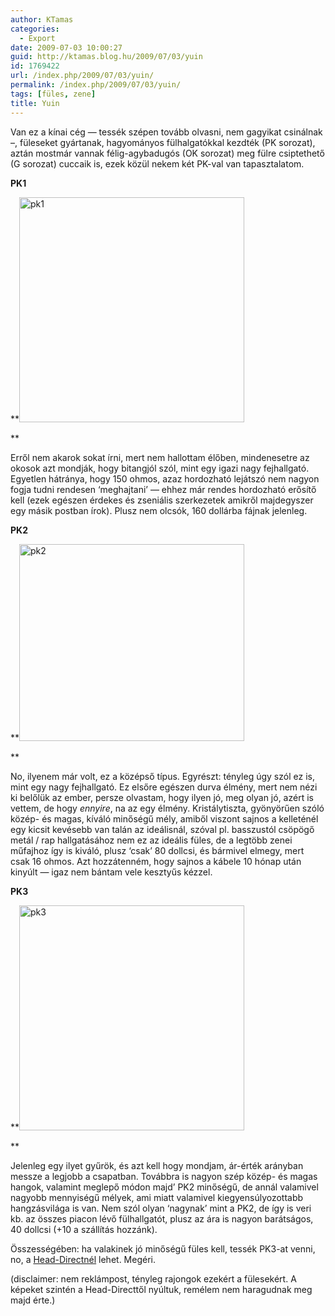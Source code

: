```yaml
---
author: KTamas
categories:
  - Export
date: 2009-07-03 10:00:27
guid: http://ktamas.blog.hu/2009/07/03/yuin
id: 1769422
url: /index.php/2009/07/03/yuin/
permalink: /index.php/2009/07/03/yuin/
tags: [füles, zene]
title: Yuin
---
```


Van ez a kínai cég &#8212; tessék szépen tovább olvasni, nem gagyikat csinálnak &#8211;, füleseket gyártanak, hagyományos fülhalgatókkal kezdték (PK sorozat), aztán mostmár vannak félig-agybadugós (OK sorozat) meg fülre csiptethető (G sorozat) cuccaik is, ezek közül nekem két PK-val van tapasztalatom. 

**PK1** 

**[<img class="aligncenter size-full wp-image-643" title="pk1" src="http://ktamas.blog.hu/media/image/200907/pk1.jpg" alt="pk1" width="360" height="360" />](http://ktamas.blog.hu/media/image/200907/pk1.jpg)
  
** 

Erről nem akarok sokat írni, mert nem hallottam élőben, mindenesetre az okosok azt mondják, hogy bitangjól szól, mint egy igazi nagy fejhallgató. Egyetlen hátránya, hogy 150 ohmos, azaz hordozható lejátszó nem nagyon fogja tudni rendesen &#8216;meghajtani&#8217; &#8212; ehhez már rendes hordozható erősítő kell (ezek egészen érdekes és zseniális szerkezetek amikről majdegyszer egy másik postban írok). Plusz nem olcsók, 160 dollárba fájnak jelenleg. 

**PK2** 

**[<img class="aligncenter size-full wp-image-644" title="pk2" src="http://ktamas.blog.hu/media/image/200907/pk2.jpg" alt="pk2" width="360" height="315" />](http://ktamas.blog.hu/media/image/200907/pk2.jpg)
  
** 

No, ilyenem már volt, ez a középső típus. Egyrészt: tényleg úgy szól ez is, mint egy nagy fejhallgató. Ez elsőre egészen durva élmény, mert nem nézi ki belőlük az ember, persze olvastam, hogy ilyen jó, meg olyan jó, azért is vettem, de hogy _ennyire_, na az egy élmény. Kristálytiszta, gyönyörűen szóló közép- és magas, kíváló minőségű mély, amiből viszont sajnos a kelleténél egy kicsit kevésebb van talán az ideálisnál, szóval pl. basszustól csöpögő metál / rap hallgatásához nem ez az ideális füles, de a legtöbb zenei műfajhoz így is kiváló, plusz &#8216;csak&#8217; 80 dollcsi, és bármivel elmegy, mert csak 16 ohmos. Azt hozzátenném, hogy sajnos a kábele 10 hónap után kinyúlt &#8212; igaz nem bántam vele kesztyűs kézzel. 

**PK3** 

**[<img class="aligncenter size-full wp-image-645" title="pk3" src="http://ktamas.blog.hu/media/image/200907/pk3.jpg" alt="pk3" width="360" height="360" />](http://ktamas.blog.hu/media/image/200907/pk3.jpg)
  
** 

Jelenleg egy ilyet gyűrök, és azt kell hogy mondjam, ár-érték arányban messze a legjobb a csapatban. Továbbra is nagyon szép közép- és magas hangok, valamint meglepő módon majd&#8217; PK2 minőségű, de annál valamivel nagyobb mennyiségű mélyek, ami miatt valamivel kiegyensúlyozottabb hangzásvilága is van. Nem szól olyan &#8216;nagynak&#8217; mint a PK2, de így is veri kb. az összes piacon lévő fülhallgatót, plusz az ára is nagyon barátságos, 40 dollcsi (+10 a szállítás hozzánk). 

Összességében: ha valakinek jó minőségű füles kell, tessék PK3-at venni, no, a [Head-Directnél](http://head-direct.com/) lehet. Megéri. 

(disclaimer: nem reklámpost, tényleg rajongok ezekért a fülesekért. A képeket szintén a Head-Directtől nyúltuk, remélem nem haragudnak meg majd érte.)
